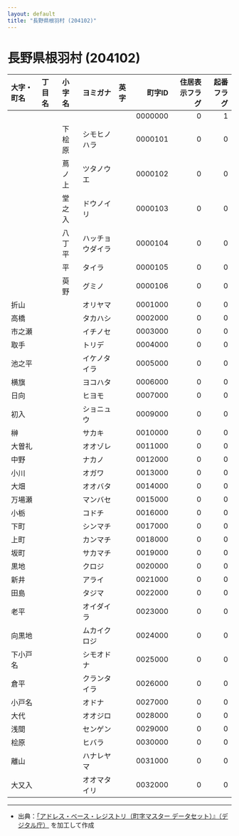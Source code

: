 ```yaml
---
layout: default
title: "長野県根羽村 (204102)"
---
```


# 長野県根羽村 (204102)

| 大字・町名 | 丁目名 | 小字名 | ヨミガナ | 英字 | 町字ID | 住居表示フラグ | 起番フラグ |
|:--------|:------|:------|:-----------------|:---------------------|--------:|----------:|--------:|
|  |  |  |  |  | 0000000 | 0 | 1 |
|  |  | 下桧原 | シモヒノハラ |  | 0000101 | 0 | 0 |
|  |  | 蔦ノ上 | ツタノウエ |  | 0000102 | 0 | 0 |
|  |  | 堂之入 | ドウノイリ |  | 0000103 | 0 | 0 |
|  |  | 八丁平 | ハッチョウダイラ |  | 0000104 | 0 | 0 |
|  |  | 平 | タイラ |  | 0000105 | 0 | 0 |
|  |  | 萸野 | グミノ |  | 0000106 | 0 | 0 |
| 折山 |  |  | オリヤマ |  | 0001000 | 0 | 0 |
| 高橋 |  |  | タカハシ |  | 0002000 | 0 | 0 |
| 市之瀬 |  |  | イチノセ |  | 0003000 | 0 | 0 |
| 取手 |  |  | トリデ |  | 0004000 | 0 | 0 |
| 池之平 |  |  | イケノタイラ |  | 0005000 | 0 | 0 |
| 横旗 |  |  | ヨコハタ |  | 0006000 | 0 | 0 |
| 日向 |  |  | ヒヨモ |  | 0007000 | 0 | 0 |
| 初入 |  |  | ショニュウ |  | 0009000 | 0 | 0 |
| 榊 |  |  | サカキ |  | 0010000 | 0 | 0 |
| 大曽礼 |  |  | オオゾレ |  | 0011000 | 0 | 0 |
| 中野 |  |  | ナカノ |  | 0012000 | 0 | 0 |
| 小川 |  |  | オガワ |  | 0013000 | 0 | 0 |
| 大畑 |  |  | オオバタ |  | 0014000 | 0 | 0 |
| 万場瀬 |  |  | マンバセ |  | 0015000 | 0 | 0 |
| 小栃 |  |  | コドチ |  | 0016000 | 0 | 0 |
| 下町 |  |  | シンマチ |  | 0017000 | 0 | 0 |
| 上町 |  |  | カンマチ |  | 0018000 | 0 | 0 |
| 坂町 |  |  | サカマチ |  | 0019000 | 0 | 0 |
| 黒地 |  |  | クロジ |  | 0020000 | 0 | 0 |
| 新井 |  |  | アライ |  | 0021000 | 0 | 0 |
| 田島 |  |  | タジマ |  | 0022000 | 0 | 0 |
| 老平 |  |  | オイダイラ |  | 0023000 | 0 | 0 |
| 向黒地 |  |  | ムカイクロジ |  | 0024000 | 0 | 0 |
| 下小戸名 |  |  | シモオドナ |  | 0025000 | 0 | 0 |
| 倉平 |  |  | クランタイラ |  | 0026000 | 0 | 0 |
| 小戸名 |  |  | オドナ |  | 0027000 | 0 | 0 |
| 大代 |  |  | オオジロ |  | 0028000 | 0 | 0 |
| 浅間 |  |  | センゲン |  | 0029000 | 0 | 0 |
| 桧原 |  |  | ヒバラ |  | 0030000 | 0 | 0 |
| 離山 |  |  | ハナレヤマ |  | 0031000 | 0 | 0 |
| 大又入 |  |  | オオマタイリ |  | 0032000 | 0 | 0 |

---

- 出典：[「アドレス・ベース・レジストリ（町字マスター データセット）』（デジタル庁）](https://www.digital.go.jp/policies/base_registry_address/) を加工して作成